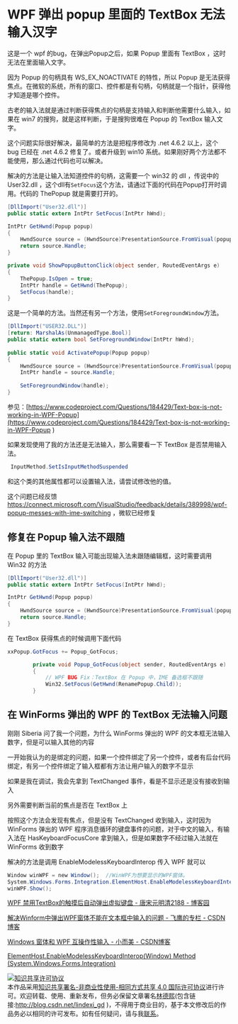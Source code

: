
# WPF 弹出 popup 里面的 TextBox 无法输入汉字

这是一个 wpf 的bug，在弹出Popup之后，如果 Popup 里面有 TextBox ，这时无法在里面输入文字。

<!--more-->


<!-- csdn -->

因为 Popup 的句柄具有 WS_EX_NOACTIVATE 的特性，所以 Popup 是无法获得焦点。在微软的系统，所有的窗口、控件都是有句柄，句柄就是一个指针，获得他才知道是哪个控件。

古老的输入法就是通过判断获得焦点的句柄是支持输入和判断他需要什么输入，如果在 win7 的搜狗，就是这样判断，于是搜狗很难在 Popup 的 TextBox 输入文字。

这个问题实际很好解决，最简单的方法是把程序修改为 .net 4.6.2 以上，这个 bug 已经在 .net 4.6.2 修复了。或者升级到 win10 系统。如果刚好两个方法都不能使用，那么通过代码也可以解决。

解决的方法是让输入法知道控件的句柄，这需要一个 win32 的 dll ，传说中的 User32.dll ，这个dll有`SetFocus`这个方法，请通过下面的代码在Popup打开时调用。代码的 ThePopup 就是需要打开的。

```csharp
[DllImport("User32.dll")]
public static extern IntPtr SetFocus(IntPtr hWnd);

IntPtr GetHwnd(Popup popup)
{
    HwndSource source = (HwndSource)PresentationSource.FromVisual(popup.Child);
    return source.Handle;
}

private void ShowPopupButtonClick(object sender, RoutedEventArgs e)
{
    ThePopup.IsOpen = true;
    IntPtr handle = GetHwnd(ThePopup);
    SetFocus(handle);
}

```

这是一个简单的方法。当然还有另一个方法，使用`SetForegroundWindow`方法。

```csharp
[DllImport("USER32.DLL")]
[return: MarshalAs(UnmanagedType.Bool)]
public static extern bool SetForegroundWindow(IntPtr hWnd);
 
public static void ActivatePopup(Popup popup)
{
    HwndSource source = (HwndSource)PresentationSource.FromVisual(popup.Child);
    IntPtr handle = source.Handle;
 
    SetForegroundWindow(handle);
}
```

参见：[https://www.codeproject.com/Questions/184429/Text-box-is-not-working-in-WPF-Popup](https://www.codeproject.com/Questions/184429/Text-box-is-not-working-in-WPF-Popup )

如果发现使用了我的方法还是无法输入，那么需要看一下 TextBox 是否禁用输入法。

```csharp
 InputMethod.SetIsInputMethodSuspended
```

和这个类的其他属性都可以设置输入法，请尝试修改他的值。

这个问题已经反馈 https://connect.microsoft.com/VisualStudio/feedback/details/389998/wpf-popup-messes-with-ime-switching ，微软已经修复

## 修复在 Popup 输入法不跟随

在 Popup 里的 TextBox 输入可能出现输入法未跟随编辑框，这时需要调用 Win32 的方法

```csharp
[DllImport("User32.dll")]
public static extern IntPtr SetFocus(IntPtr hWnd);

IntPtr GetHwnd(Popup popup)
{
    HwndSource source = (HwndSource)PresentationSource.FromVisual(popup.Child);
    return source.Handle;
}
```

在 TextBox 获得焦点的时候调用下面代码

```csharp
xxPopup.GotFocus += Popup_GotFocus;

        private void Popup_GotFocus(object sender, RoutedEventArgs e)
        {
            // WPF BUG Fix：TextBox 在 Popup 中，IME 备选框不跟随
            Win32.SetFocus(GetHwnd(RenamePopup.Child));
        }

```

## 在 WinForms 弹出的 WPF 的 TextBox 无法输入问题

刚刚 Siberia 问了我一个问题，为什么 WinForms 弹出的 WPF 的文本框无法输入数字，但是可以输入其他的内容

一开始我认为的是绑定的问题，如果一个控件绑定了另一个控件，或者有后台代码绑定，有另一个控件绑定了输入框都有方法让用户输入的数字不显示

如果是我在调试，我会先拿到 TextChanged 事件，看是不显示还是没有接收到输入

另外需要判断当前的焦点是否在 TextBox 上

按照这个方法会发现有焦点，但是没有 TextChanged 收到输入，这时因为 WinForms 弹出的 WPF 程序消息循环的键盘事件的问题，对于中文的输入，有输入法在 HasKeyboardFocusCore 拿到输入，但是如果数字不经过输入法就在 WinForms 收到数字

解决的方法是调用 EnableModelessKeyboardInterop 传入 WPF 就可以

```csharp
Window winWPF = new Window();  //WinWPF为想要显示的WPF窗体。
System.Windows.Forms.Integration.ElementHost.EnableModelessKeyboardInterop(winWPF);     
winWPF.Show(); 

```

[WPF 禁用TextBox的触摸后自动弹出虚拟键盘 - 唐宋元明清2188 - 博客园](https://www.cnblogs.com/kybs0/archive/2018/12/21/10154433.html )

[解决Winform中弹出WPF窗体不能在文本框中输入的问题 - 飞鹰的专栏 - CSDN博客](https://blog.csdn.net/feiying008/article/details/9928441 )

[Windows 窗体和 WPF 互操作性输入 - 小而美 - CSDN博客](https://blog.csdn.net/lovexiaoxiao/article/details/8862334 )

[ElementHost.EnableModelessKeyboardInterop(Window) Method (System.Windows.Forms.Integration)](https://docs.microsoft.com/en-us/dotnet/api/system.windows.forms.integration.elementhost.enablemodelesskeyboardinterop?view=netframework-4.7.2 )





<a rel="license" href="http://creativecommons.org/licenses/by-nc-sa/4.0/"><img alt="知识共享许可协议" style="border-width:0" src="https://licensebuttons.net/l/by-nc-sa/4.0/88x31.png" /></a><br />本作品采用<a rel="license" href="http://creativecommons.org/licenses/by-nc-sa/4.0/">知识共享署名-非商业性使用-相同方式共享 4.0 国际许可协议</a>进行许可。欢迎转载、使用、重新发布，但务必保留文章署名[林德熙](http://blog.csdn.net/lindexi_gd)(包含链接:http://blog.csdn.net/lindexi_gd )，不得用于商业目的，基于本文修改后的作品务必以相同的许可发布。如有任何疑问，请与我[联系](mailto:lindexi_gd@163.com)。